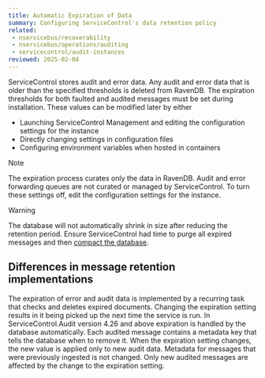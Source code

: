 ```yaml
---
title: Automatic Expiration of Data
summary: Configuring ServiceControl's data retention policy
related:
 - nservicebus/recoverability
 - nservicebus/operations/auditing
 - servicecontrol/audit-instances
reviewed: 2025-02-04
---
```


ServiceControl stores audit and error data. Any audit and error data that is older than the specified thresholds is deleted from RavenDB. The expiration thresholds for both faulted and audited messages must be set during installation. These values can be modified later by either

- Launching ServiceControl Management and editing the configuration settings for the instance
- Directly changing settings in configuration files
- Configuring environment variables when hosted in containers

> [!NOTE]
> The expiration process curates only the data in RavenDB. Audit and error forwarding queues are not curated or managed by ServiceControl. To turn these settings off, edit the configuration settings for the instance.

> [!WARNING]
> The database will not automatically shrink in size after reducing the retention period. Ensure ServiceControl had time to purge all expired messages and then [compact the database](db-compaction.md).

## Differences in message retention implementations

The expiration of error and audit data is implemented by a recurring task that checks and deletes expired documents. Changing the expiration setting results in it being picked up the next time the service is run.
In ServiceControl.Audit version 4.26 and above expiration is handled by the database automatically. Each audited message contains a metadata key that tells the database when to remove it. When the expiration setting changes, the new value is applied only to new audit data. Metadata for messages that were previously ingested is not changed. Only new audited messages are affected by the change to the expiration setting.
